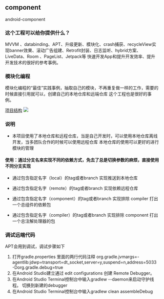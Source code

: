 ## component
android-component
### 这个工程可以给你提供什么？
MVVM 、databinding、APT、升级更新、模块化、crash捕获、recycleView实现banner效果、滚动广告组建、Retrofit封装、日志监听、hybrid方案、LiveData、Room 、PageList、Jetpack等
快速开发App和提升开发效率、提升开发技术的很好的参考事例。

### 模块化编程
模块化编程的“最佳”实践事例，抽取自己的模块，不再重复做一样的工作，需要的时候直接引用就可以，创建自己的本地仓库和远端仓库
这个工程也是很好的事例。

[项目结构](https://github.com/codyer/component/blob/master/structure/APP-structure.xmind)
![](https://github.com/codyer/component/blob/master/structure/module_structure.png)

### 说明
- 本项目使用了本地仓库和远程仓库，当是自己开发时，可以使用本地仓库离线开发，当多团队合作的时候可以使用远程仓库
本地仓库的使用可以更好的进行模块的管理

#### 使用：通过分支名来实现不同的依赖方式，免去了总是切换参数的麻烦，直接使用不同分支实现

- 通过包含指定名字（local）的tag或者branch 实现推送到本地仓库

- 通过包含指定名字（remote）的tag或者branch 实现依赖远程仓库

- 通过包含指定名字（component）的tag或者branch 实现排除 compiler 打出一个总组件的依赖包

- 通过包含指定名字（compiler）的tag或者branch 实现排除 component 打出一个总注解处理器的包

### 调试远端代码
APT会用到调试，调试步骤如下
1. 打开gradle.properties 里面的两行代码注释
org.gradle.jvmargs=-agentlib:jdwp=transport=dt_socket,server=y,suspend=n,address=5033
-Dorg.gradle.debug=true
2. 在Android Studio建立通过 edit configurations 创建 Remote Debugger。
3. 在Android Studio Terminal控制台中输入gradlew --daemon来启动守护线程。 切换到新建的debugger
4. 在Android Studio Terminal控制台中输入gradlew clean assembleDebug
